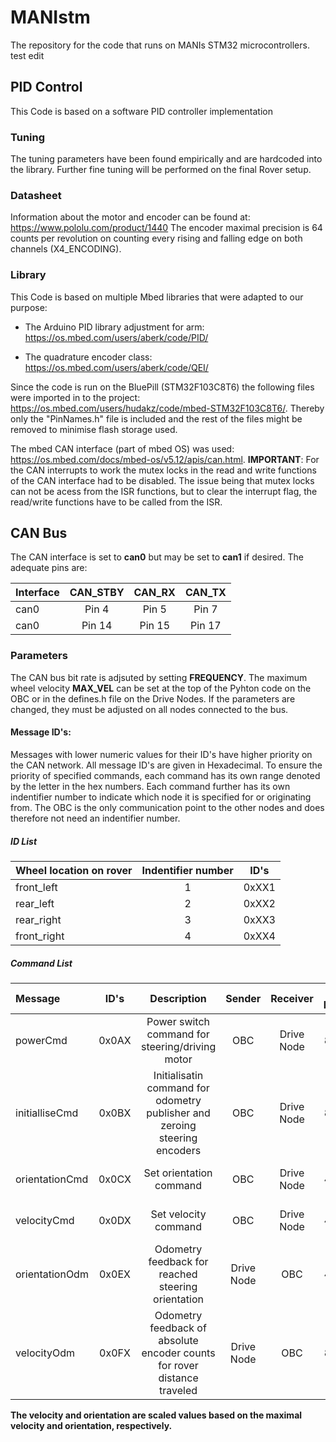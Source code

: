 # MANIstm

The repository for the code that runs on MANIs STM32 microcontrollers. test edit

## PID Control

This Code is based on a software PID controller implementation

### Tuning

The tuning parameters have been found empirically and are hardcoded into the library.
Further fine tuning will be performed on the final Rover setup.

### Datasheet

Information about the motor and encoder can be found at: https://www.pololu.com/product/1440
The encoder maximal precision is 64 counts per revolution on counting every rising and falling edge on both channels (X4_ENCODING).

### Library

This Code is based on multiple Mbed libraries that were adapted to our purpose:

* The Arduino PID library adjustment for arm: https://os.mbed.com/users/aberk/code/PID/

* The quadrature encoder class: https://os.mbed.com/users/aberk/code/QEI/

Since the code is run on the BluePill (STM32F103C8T6) the following files were imported in to the project: https://os.mbed.com/users/hudakz/code/mbed-STM32F103C8T6/. Thereby only the "PinNames.h" file is included and the rest of the files might be removed to minimise flash storage used.

The mbed CAN interface (part of mbed OS) was used: https://os.mbed.com/docs/mbed-os/v5.12/apis/can.html.
**IMPORTANT**: For the CAN interrupts to work the mutex locks in the read and write functions of the CAN interface had to be disabled. The issue being that mutex locks can not be acess from the ISR functions, but to clear the interrupt flag, the read/write functions have to be called from the ISR.

## CAN Bus
The CAN interface is set to **can0** but may be set to **can1** if desired.
The adequate pins are:

| Interface | CAN_STBY | CAN_RX | CAN_TX|
|:----------|:----------:|:--------:|:-------:|
| can0 | Pin 4 | Pin 5| Pin 7 |
| can0 | Pin 14 | Pin 15 | Pin 17 |

### Parameters

The CAN bus bit rate is adjsuted by setting **FREQUENCY**.
The maximum wheel velocity **MAX_VEL** can be set at the top of the Pyhton code on the OBC or in the defines.h file on the Drive Nodes.
If the parameters are changed, they must be adjusted on all nodes connected to the bus.

#### Message ID's:

Messages with lower numeric values for their ID's have higher priority on the CAN network. All message ID's are given in Hexadecimal.
To ensure the priority of specified commands, each command has its own range denoted by the letter in the hex numbers.
Each command further has its own indentifier number to indicate which node it is specified for or originating from. The OBC is the only communication point to the other nodes and does therefore not need an indentifier number.

##### ID List

| Wheel location on rover | Indentifier number | ID's |
|:------------------------|:------------------:|:----:|
| front_left | 1 | 0xXX1 |
| rear_left | 2 | 0xXX2 |
| rear_right | 3 | 0xXX3 |
| front_right | 4 | 0xXX4 |

##### Command List

| Message | ID's | Description | Sender | Receiver | Data length | Data division |
|:--------|:----:|:-----------:|:------:|:--------:|:-----------:|:-------------:|
| powerCmd | 0x0AX | Power switch command for steering/driving motor | OBC| Drive Node | 8 byte | steerMode \[0,1\] (bytes 1 to 4) driveMode \[0,1\] (bytes 5 to 8) |
| initialliseCmd | 0x0BX | Initialisatin command for odometry publisher and zeroing steering encoders | OBC| Drive Node | 8 byte | publisherMode \[0,1\] (bytes 1 to 4) zeroEncoders \[0,1\] (bytes 5 to 8) |
| orientationCmd | 0x0CX | Set orientation command | OBC| Drive Node | 4 byte | set_orientation \[-2147483647..2147483647\] (bytes 1 to 4) |
| velocityCmd | 0x0DX | Set velocity command | OBC| Drive Node | 4 byte | set_velocity \[-2147483647..2147483647\] (bytes 1 to 4) |
| orientationOdm | 0x0EX | Odometry feedback for reached steering orientation | Drive Node | OBC | 4 byte | current_orientation \[-2147483647..2147483647\] (bytes 1 to 4) |
| velocityOdm | 0x0FX | Odometry feedback of absolute encoder counts for rover distance traveled | Drive Node | OBC | 8 byte | pulses \[-2147483647..2147483647\] (bytes 1 to 4) revolutions \[-2147483647..2147483647\] (bytes 5 to 8) |

**The velocity and orientation are scaled values based on the maximal velocity and orientation, respectively.**

